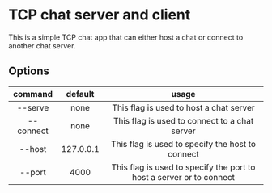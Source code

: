 # TCP chat server and client

This is a simple TCP chat app that can either host a chat or connect to another chat server.

## Options

|  command  |  default  |                                usage                                 |
| :-------: | :-------: | :------------------------------------------------------------------: |
|  --serve  |   none    |               This flag is used to host a chat server                |
| --connect |   none    |            This flag is used to connect to a chat server             |
|  --host   | 127.0.0.1 |           This flag is used to specify the host to connect           |
|  --port   |   4000    | This flag is used to specify the port to host a server or to connect |
